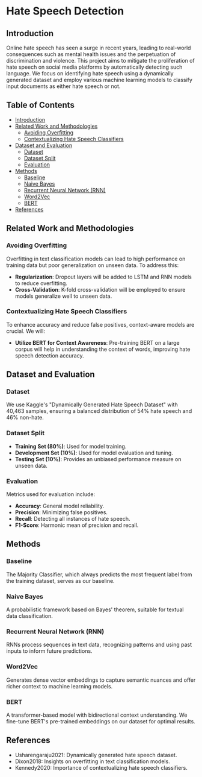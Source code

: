 # Hate Speech Detection

## Introduction
Online hate speech has seen a surge in recent years, leading to real-world consequences such as mental health issues and the perpetuation of discrimination and violence. This project aims to mitigate the proliferation of hate speech on social media platforms by automatically detecting such language. We focus on identifying hate speech using a dynamically generated dataset and employ various machine learning models to classify input documents as either hate speech or not.

## Table of Contents
- [Introduction](#introduction)
- [Related Work and Methodologies](#related-work-and-methodologies)
  - [Avoiding Overfitting](#avoiding-overfitting)
  - [Contextualizing Hate Speech Classifiers](#contextualizing-hate-speech-classifiers)
- [Dataset and Evaluation](#dataset-and-evaluation)
  - [Dataset](#dataset)
  - [Dataset Split](#dataset-split)
  - [Evaluation](#evaluation)
- [Methods](#methods)
  - [Baseline](#baseline)
  - [Naive Bayes](#naive-bayes)
  - [Recurrent Neural Network (RNN)](#recurrent-neural-network)
  - [Word2Vec](#word2vec)
  - [BERT](#bert)
- [References](#references)

## Related Work and Methodologies

### Avoiding Overfitting
Overfitting in text classification models can lead to high performance on training data but poor generalization on unseen data. To address this:
- **Regularization**: Dropout layers will be added to LSTM and RNN models to reduce overfitting.
- **Cross-Validation**: K-fold cross-validation will be employed to ensure models generalize well to unseen data.

### Contextualizing Hate Speech Classifiers
To enhance accuracy and reduce false positives, context-aware models are crucial. We will:
- **Utilize BERT for Context Awareness**: Pre-training BERT on a large corpus will help in understanding the context of words, improving hate speech detection accuracy.

## Dataset and Evaluation

### Dataset
We use Kaggle's "Dynamically Generated Hate Speech Dataset" with 40,463 samples, ensuring a balanced distribution of 54% hate speech and 46% non-hate.

### Dataset Split
- **Training Set (80%)**: Used for model training.
- **Development Set (10%)**: Used for model evaluation and tuning.
- **Testing Set (10%)**: Provides an unbiased performance measure on unseen data.

### Evaluation
Metrics used for evaluation include:
- **Accuracy**: General model reliability.
- **Precision**: Minimizing false positives.
- **Recall**: Detecting all instances of hate speech.
- **F1-Score**: Harmonic mean of precision and recall.

## Methods

### Baseline
The Majority Classifier, which always predicts the most frequent label from the training dataset, serves as our baseline.

### Naive Bayes
A probabilistic framework based on Bayes' theorem, suitable for textual data classification.

### Recurrent Neural Network (RNN)
RNNs process sequences in text data, recognizing patterns and using past inputs to inform future predictions.

### Word2Vec
Generates dense vector embeddings to capture semantic nuances and offer richer context to machine learning models.

### BERT
A transformer-based model with bidirectional context understanding. We fine-tune BERT's pre-trained embeddings on our dataset for optimal results.

## References
- Usharengaraju2021: Dynamically generated hate speech dataset.
- Dixon2018: Insights on overfitting in text classification models.
- Kennedy2020: Importance of contextualizing hate speech classifiers.
